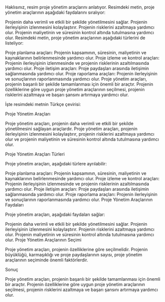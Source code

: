 Haklısınız, resim proje yönetim araçlarını anlatıyor. Resimdeki metin, proje yönetim araçlarının aşağıdaki faydalarını sıralıyor:

Projenin daha verimli ve etkili bir şekilde yönetilmesini sağlar.
Projenin ilerleyişinin izlenmesini kolaylaştırır.
Projenin risklerini azaltmaya yardımcı olur.
Projenin maliyetinin ve süresinin kontrol altında tutulmasına yardımcı olur.
Resimdeki metin, proje yönetim araçlarının aşağıdaki türlerini de listeliyor:

Proje planlama araçları: Projenin kapsamının, süresinin, maliyetinin ve kaynaklarının belirlenmesinde yardımcı olur.
Proje izleme ve kontrol araçları: Projenin ilerleyişinin izlenmesinde ve projenin risklerinin azaltılmasında yardımcı olur.
Proje iletişim araçları: Proje paydaşları arasında iletişimin sağlanmasında yardımcı olur.
Proje raporlama araçları: Projenin ilerleyişinin ve sonuçlarının raporlanmasında yardımcı olur.
Proje yönetim araçları, projenin başarılı bir şekilde tamamlanması için önemli bir araçtır. Projenin özelliklerine göre uygun proje yönetim araçlarının seçilmesi, projenin risklerini azaltmaya ve başarı şansını artırmaya yardımcı olur.

İşte resimdeki metnin Türkçe çevirisi:

Proje Yönetim Araçları

Proje yönetim araçları, projenin daha verimli ve etkili bir şekilde yönetilmesini sağlayan araçlardır. Proje yönetim araçları, projenin ilerleyişinin izlenmesini kolaylaştırır, projenin risklerini azaltmaya yardımcı olur ve projenin maliyetinin ve süresinin kontrol altında tutulmasına yardımcı olur.

Proje Yönetim Araçları Türleri

Proje yönetim araçları, aşağıdaki türlere ayrılabilir:

Proje planlama araçları: Projenin kapsamının, süresinin, maliyetinin ve kaynaklarının belirlenmesinde yardımcı olur.
Proje izleme ve kontrol araçları: Projenin ilerleyişinin izlenmesinde ve projenin risklerinin azaltılmasında yardımcı olur.
Proje iletişim araçları: Proje paydaşları arasında iletişimin sağlanmasında yardımcı olur.
Proje raporlama araçları: Projenin ilerleyişinin ve sonuçlarının raporlanmasında yardımcı olur.
Proje Yönetim Araçlarının Faydaları

Proje yönetim araçları, aşağıdaki faydaları sağlar:

Projenin daha verimli ve etkili bir şekilde yönetilmesini sağlar.
Projenin ilerleyişinin izlenmesini kolaylaştırır.
Projenin risklerini azaltmaya yardımcı olur.
Projenin maliyetinin ve süresinin kontrol altında tutulmasına yardımcı olur.
Proje Yönetim Araçlarının Seçimi

Proje yönetim araçları, projenin özelliklerine göre seçilmelidir. Projenin büyüklüğü, karmaşıklığı ve proje paydaşlarının sayısı, proje yönetim araçlarının seçiminde önemli faktörlerdir.

Sonuç

Proje yönetim araçları, projenin başarılı bir şekilde tamamlanması için önemli bir araçtır. Projenin özelliklerine göre uygun proje yönetim araçlarının seçilmesi, projenin risklerini azaltmaya ve başarı şansını artırmaya yardımcı olur.
